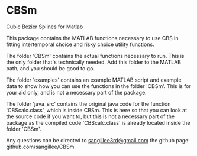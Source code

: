 # CBSm

Cubic Bezier Splines for Matlab

This package contains the MATLAB functions necessary to use CBS in fitting intertemporal choice and risky choice utility functions.

The folder 'CBSm' contains the actual functions necessary to run. This is the only folder that's technically needed. Add this folder to the MATLAB path, and you should be good to go.

The folder 'examples' contains an example MATLAB script and example data to show how you can use the functions in the folder 'CBSm'. This is for your aid only, and is not a necessary part of the package.

The folder 'java_src' contains the original java code for the function 'CBScalc.class', which is inside CBSm. This is here so that you can look at the source code if you want to, but this is not a necessary part of the package as the compiled code 'CBScalc.class' is already located inside the folder 'CBSm'.

Any questions can be directed to sangillee3rd@gmail.com the github page: github.com/sangillee/CBSm
